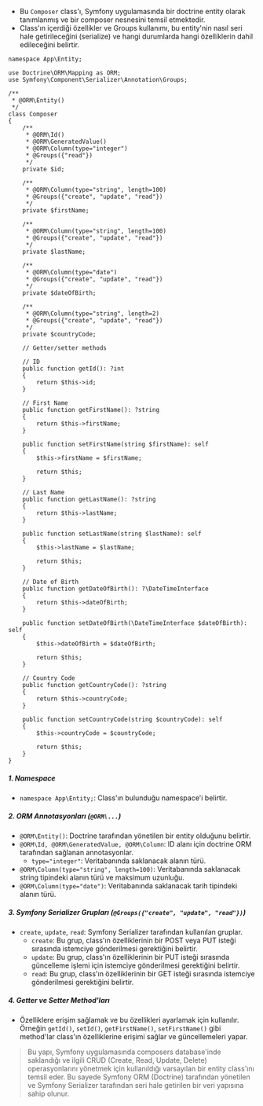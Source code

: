 + Bu `Composer` class'ı, Symfony uygulamasında bir doctrine entity olarak tanımlanmış ve bir composer nesnesini temsil etmektedir.
+ Class'ın içerdiği özellikler ve Groups kullanımı, bu entity'nin nasıl seri hale getirileceğini (serialize) ve hangi durumlarda hangi özelliklerin dahil edileceğini belirtir.
~~~~~~~
namespace App\Entity;

use Doctrine\ORM\Mapping as ORM;
use Symfony\Component\Serializer\Annotation\Groups;

/**
 * @ORM\Entity()
 */
class Composer
{
    /**
     * @ORM\Id()
     * @ORM\GeneratedValue()
     * @ORM\Column(type="integer")
     * @Groups({"read"})
     */
    private $id;

    /**
     * @ORM\Column(type="string", length=100)
     * @Groups({"create", "update", "read"})
     */
    private $firstName;

    /**
     * @ORM\Column(type="string", length=100)
     * @Groups({"create", "update", "read"})
     */
    private $lastName;

    /**
     * @ORM\Column(type="date")
     * @Groups({"create", "update", "read"})
     */
    private $dateOfBirth;

    /**
     * @ORM\Column(type="string", length=2)
     * @Groups({"create", "update", "read"})
     */
    private $countryCode;

    // Getter/setter methods

    // ID
    public function getId(): ?int
    {
        return $this->id;
    }

    // First Name
    public function getFirstName(): ?string
    {
        return $this->firstName;
    }

    public function setFirstName(string $firstName): self
    {
        $this->firstName = $firstName;

        return $this;
    }

    // Last Name
    public function getLastName(): ?string
    {
        return $this->lastName;
    }

    public function setLastName(string $lastName): self
    {
        $this->lastName = $lastName;

        return $this;
    }

    // Date of Birth
    public function getDateOfBirth(): ?\DateTimeInterface
    {
        return $this->dateOfBirth;
    }

    public function setDateOfBirth(\DateTimeInterface $dateOfBirth): self
    {
        $this->dateOfBirth = $dateOfBirth;

        return $this;
    }

    // Country Code
    public function getCountryCode(): ?string
    {
        return $this->countryCode;
    }

    public function setCountryCode(string $countryCode): self
    {
        $this->countryCode = $countryCode;

        return $this;
    }
}
~~~~~~~

##### 1. Namespace
+ `namespace App\Entity;`: Class'ın bulunduğu namespace'i belirtir.

##### 2. ORM Annotasyonları (`@ORM\...`)
+ `@ORM\Entity()`: Doctrine tarafından yönetilen bir entity olduğunu belirtir.
+ `@ORM\Id, @ORM\GeneratedValue, @ORM\Column`: ID alanı için doctrine ORM tarafından sağlanan annotasyonlar.
  - `type="integer"`: Veritabanında saklanacak alanın türü.
+ `@ORM\Column(type="string", length=100)`: Veritabanında saklanacak string tipindeki alanın türü ve maksimum uzunluğu.
+ `@ORM\Column(type="date")`: Veritabanında saklanacak tarih tipindeki alanın türü.

##### 3. Symfony Serializer Grupları (`@Groups({"create", "update", "read"})`)
+ `create`, `update`, `read`: Symfony Serializer tarafından kullanılan gruplar.
  - `create`: Bu grup, class'ın özelliklerinin bir POST veya PUT isteği sırasında istemciye gönderilmesi gerektiğini belirtir.
  - `update`: Bu grup, class'ın özelliklerinin bir PUT isteği sırasında güncelleme işlemi için istemciye gönderilmesi gerektiğini belirtir.
  - `read`: Bu grup, class'ın özelliklerinin bir GET isteği sırasında istemciye gönderilmesi gerektiğini belirtir.

##### 4. Getter ve Setter Method'ları
+ Özelliklere erişim sağlamak ve bu özellikleri ayarlamak için kullanılır. Örneğin `getId()`, `setId()`, `getFirstName()`, `setFirstName()` gibi method'lar class'ın özelliklerine erişimi sağlar ve güncellemeleri yapar.

> Bu yapı, Symfony uygulamasında composers database'inde saklandığı ve ilgili CRUD (Create, Read, Update, Delete) operasyonlarını yönetmek için kullanıldığı varsayılan bir entity class'ını temsil eder. Bu sayede Symfony ORM (Doctrine) tarafından yönetilen ve Symfony Serializer tarafından seri hale getirilen bir veri yapısına sahip olunur.

